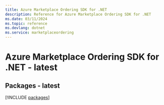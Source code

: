```yaml
---
title: Azure Marketplace Ordering SDK for .NET
description: Reference for Azure Marketplace Ordering SDK for .NET
ms.date: 03/11/2024
ms.topic: reference
ms.devlang: dotnet
ms.service: marketplaceordering
---
```

# Azure Marketplace Ordering SDK for .NET - latest
## Packages - latest
[!INCLUDE [packages](marketplace-ordering-index.md)]